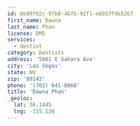 ```yaml
---
id: 0e08f02c-97b8-46fb-92f1-eb057f9b5267
first_name: Dawna
last_name: Phan
license: DMD
services:
  - dentist
category: Dentists
address: '5061 E Sahara Ave'
city: 'Las Vegas'
state: NV
zip: '89142'
phone: '(702) 641-8868'
title: 'Dawna Phan'
_geoloc:
  lat: 36.1445
  lng: -115.126
---
```

